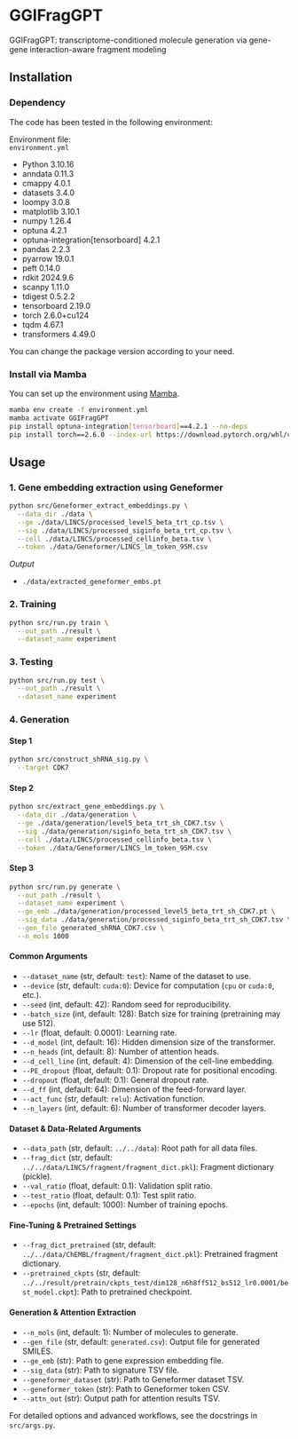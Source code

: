 # GGIFragGPT
GGIFragGPT: transcriptome-conditioned molecule generation via gene-gene interaction-aware fragment modeling

## Installation

### Dependency

The code has been tested in the following environment:

Environment file:  
`environment.yml`

- Python 3.10.16
- anndata 0.11.3
- cmappy 4.0.1
- datasets 3.4.0
- loompy 3.0.8
- matplotlib 3.10.1
- numpy 1.26.4
- optuna 4.2.1
- optuna-integration[tensorboard] 4.2.1
- pandas 2.2.3
- pyarrow 19.0.1
- peft 0.14.0
- rdkit 2024.9.6
- scanpy 1.11.0
- tdigest 0.5.2.2
- tensorboard 2.19.0
- torch 2.6.0+cu124
- tqdm 4.67.1
- transformers 4.49.0

You can change the package version according to your need.

### Install via Mamba

You can set up the environment using [Mamba](https://github.com/conda-forge/miniforge).
```bash
mamba env create -f environment.yml
mamba activate GGIFragGPT
pip install optuna-integration[tensorboard]==4.2.1 --no-deps
pip install torch==2.6.0 --index-url https://download.pytorch.org/whl/cu124
```

## Usage

### 1. Gene embedding extraction using Geneformer
```bash
python src/Geneformer_extract_embeddings.py \
  --data_dir ./data \
  --ge ./data/LINCS/processed_level5_beta_trt_cp.tsv \
  --sig ./data/LINCS/processed_siginfo_beta_trt_cp.tsv \
  --cell ./data/LINCS/processed_cellinfo_beta.tsv \
  --token ./data/Geneformer/LINCS_lm_token_95M.csv
```

*Output*
- `./data/extracted_geneformer_embs.pt`

### 2. Training
```bash
python src/run.py train \
  --out_path ./result \
  --dataset_name experiment
```

### 3. Testing
```bash
python src/run.py test \
  --out_path ./result \
  --dataset_name experiment
```

### 4. Generation

#### Step 1
```bash
python src/construct_shRNA_sig.py \
  --target CDK7
```

#### Step 2
```bash
python src/extract_gene_embeddings.py \
  --data_dir ./data/generation \
  --ge ./data/generation/level5_beta_trt_sh_CDK7.tsv \
  --sig ./data/generation/siginfo_beta_trt_sh_CDK7.tsv \
  --cell ./data/LINCS/processed_cellinfo_beta.tsv \
  --token ./data/Geneformer/LINCS_lm_token_95M.csv
```

#### Step 3
```bash
python src/run.py generate \
  --out_path ./result \
  --dataset_name experiment \
  --ge_emb ./data/generation/processed_level5_beta_trt_sh_CDK7.pt \
  --sig_data ./data/generation/processed_siginfo_beta_trt_sh_CDK7.tsv \
  --gen_file generated_shRNA_CDK7.csv \
  --n_mols 1000
```

#### Common Arguments
- `--dataset_name` (str, default: `test`): Name of the dataset to use.
- `--device` (str, default: `cuda:0`): Device for computation (`cpu` or `cuda:0`, etc.).
- `--seed` (int, default: 42): Random seed for reproducibility.
- `--batch_size` (int, default: 128): Batch size for training (pretraining may use 512).
- `--lr` (float, default: 0.0001): Learning rate.
- `--d_model` (int, default: 16): Hidden dimension size of the transformer.
- `--n_heads` (int, default: 8): Number of attention heads.
- `--d_cell_line` (int, default: 4): Dimension of the cell-line embedding.
- `--PE_dropout` (float, default: 0.1): Dropout rate for positional encoding.
- `--dropout` (float, default: 0.1): General dropout rate.
- `--d_ff` (int, default: 64): Dimension of the feed-forward layer.
- `--act_func` (str, default: `relu`): Activation function.
- `--n_layers` (int, default: 6): Number of transformer decoder layers.

#### Dataset & Data-Related Arguments
- `--data_path` (str, default: `../../data`): Root path for all data files.
- `--frag_dict` (str, default: `../../data/LINCS/fragment/fragment_dict.pkl`): Fragment dictionary (pickle).
- `--val_ratio` (float, default: 0.1): Validation split ratio.
- `--test_ratio` (float, default: 0.1): Test split ratio.
- `--epochs` (int, default: 1000): Number of training epochs.

#### Fine-Tuning & Pretrained Settings
- `--frag_dict_pretrained` (str, default: `../../data/ChEMBL/fragment/fragment_dict.pkl`): Pretrained fragment dictionary.
- `--pretrained_ckpts` (str, default: `../../result/pretrain/ckpts_test/dim128_n6h8ff512_bs512_lr0.0001/best_model.ckpt`): Path to pretrained checkpoint.

#### Generation & Attention Extraction
- `--n_mols` (int, default: 1): Number of molecules to generate.
- `--gen_file` (str, default: `generated.csv`): Output file for generated SMILES.
- `--ge_emb` (str): Path to gene expression embedding file.
- `--sig_data` (str): Path to signature TSV file.
- `--geneformer_dataset` (str): Path to Geneformer dataset TSV.
- `--geneformer_token` (str): Path to Geneformer token CSV.
- `--attn_out` (str): Output path for attention results TSV.

For detailed options and advanced workflows, see the docstrings in `src/args.py`.